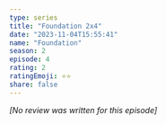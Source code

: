 ```yaml
---
type: series
title: "Foundation 2x4"
date: "2023-11-04T15:55:41"
name: "Foundation"
season: 2
episode: 4
rating: 2
ratingEmoji: ⭐️⭐️
share: false
---
```


*[No review was written for this episode]*
